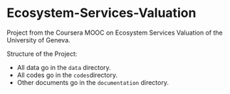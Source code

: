 # Ecosystem-Services-Valuation

Project from the Coursera MOOC on Ecosystem Services Valuation of the University of Geneva. 

Structure of the Project: 
- All data go in the `data` directory. 
- All codes go in the `codes`directory.
- Other documents go in the `documentation` directory. 

